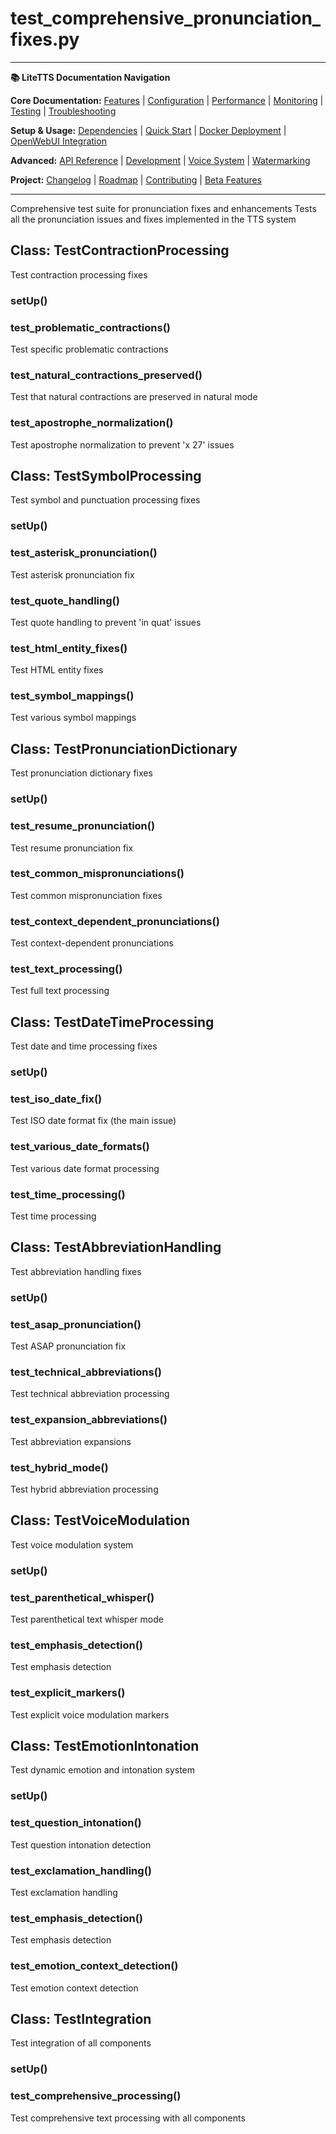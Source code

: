 # test_comprehensive_pronunciation_fixes.py

---
**📚 LiteTTS Documentation Navigation**

**Core Documentation:** [Features](../../../../../../FEATURES.md) | [Configuration](../../../../../../CONFIGURATION.md) | [Performance](../../../../../../PERFORMANCE.md) | [Monitoring](../../../../../../MONITORING.md) | [Testing](../../../../../../TESTING.md) | [Troubleshooting](../../../../../../TROUBLESHOOTING.md)

**Setup & Usage:** [Dependencies](../../../../../../DEPENDENCIES.md) | [Quick Start](../../../../../../usage/QUICK_START_COMMANDS.md) | [Docker Deployment](../../../../../../usage/DOCKER-DEPLOYMENT.md) | [OpenWebUI Integration](../../../../../../usage/OPENWEBUI-INTEGRATION.md)

**Advanced:** [API Reference](../../../../../API_REFERENCE.md) | [Development](../../../../../../development/README.md) | [Voice System](../../../../../../voices/README.md) | [Watermarking](../../../../../../WATERMARKING.md)

**Project:** [Changelog](../../../../../../CHANGELOG.md) | [Roadmap](../../../../../../ROADMAP.md) | [Contributing](../../../../../../CONTRIBUTIONS.md) | [Beta Features](../../../../../../BETA_FEATURES.md)

---


Comprehensive test suite for pronunciation fixes and enhancements
Tests all the pronunciation issues and fixes implemented in the TTS system


## Class: TestContractionProcessing

Test contraction processing fixes

### setUp()

### test_problematic_contractions()

Test specific problematic contractions

### test_natural_contractions_preserved()

Test that natural contractions are preserved in natural mode

### test_apostrophe_normalization()

Test apostrophe normalization to prevent 'x 27' issues

## Class: TestSymbolProcessing

Test symbol and punctuation processing fixes

### setUp()

### test_asterisk_pronunciation()

Test asterisk pronunciation fix

### test_quote_handling()

Test quote handling to prevent 'in quat' issues

### test_html_entity_fixes()

Test HTML entity fixes

### test_symbol_mappings()

Test various symbol mappings

## Class: TestPronunciationDictionary

Test pronunciation dictionary fixes

### setUp()

### test_resume_pronunciation()

Test resume pronunciation fix

### test_common_mispronunciations()

Test common mispronunciation fixes

### test_context_dependent_pronunciations()

Test context-dependent pronunciations

### test_text_processing()

Test full text processing

## Class: TestDateTimeProcessing

Test date and time processing fixes

### setUp()

### test_iso_date_fix()

Test ISO date format fix (the main issue)

### test_various_date_formats()

Test various date format processing

### test_time_processing()

Test time processing

## Class: TestAbbreviationHandling

Test abbreviation handling fixes

### setUp()

### test_asap_pronunciation()

Test ASAP pronunciation fix

### test_technical_abbreviations()

Test technical abbreviation processing

### test_expansion_abbreviations()

Test abbreviation expansions

### test_hybrid_mode()

Test hybrid abbreviation processing

## Class: TestVoiceModulation

Test voice modulation system

### setUp()

### test_parenthetical_whisper()

Test parenthetical text whisper mode

### test_emphasis_detection()

Test emphasis detection

### test_explicit_markers()

Test explicit voice modulation markers

## Class: TestEmotionIntonation

Test dynamic emotion and intonation system

### setUp()

### test_question_intonation()

Test question intonation detection

### test_exclamation_handling()

Test exclamation handling

### test_emphasis_detection()

Test emphasis detection

### test_emotion_context_detection()

Test emotion context detection

## Class: TestIntegration

Test integration of all components

### setUp()

### test_comprehensive_processing()

Test comprehensive text processing with all components

